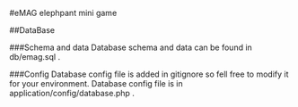 #eMAG elephpant mini game

##DataBase

###Schema and data
Database schema and data can be found in db/emag.sql .

###Config
Database config file is added in gitignore so fell free to modify it for your environment.
Database config file is in application/config/database.php .

